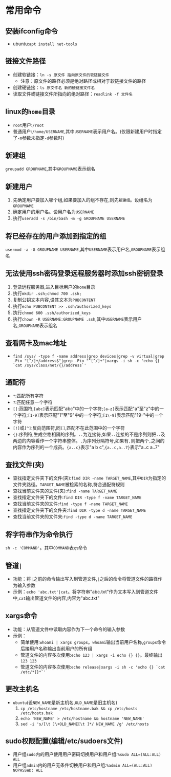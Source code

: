 # 常用命令

## 安装ifconfig命令 
* ubuntu:`apt install net-tools`

## 链接文件路径 
* 创建软链接：`ln -s 原文件 指向原文件的软链接文件`
    * 注意：原文件的路径必须是绝对路径或相对于软链接文件的路径
* 创建硬链接：`ls 原文件名 新的硬链接文件名`
* 读取文件或链接文件所指向的绝对路径：`readlink -f 文件名`

## linux的`home`目录
* `root`用户:`/root`
* 普通用户:`/home/USERNAME`,其中`USERNAME`表示用户名。(仅限新建用户时指定了`-m`参数未指定`-d`参数时) 

## 新建组
`groupadd GROUPNAME`,其中`GROUPNAME`表示组名

## 新建用户
1. 先确定用户要加入哪个组,如果要加入的组不存在,则先`新建组`。设组名为`GROUPNAME`
1. 确定用户的用户名。设用户名为`USERNAME`
1. 执行`useradd -s /bin/bash -m -g GROUPNAME USERNAME`

## 将已经存在的用户添加到指定的组
`usermod -a -G GROUPNAME USERNAME`,其中`USERNAME`表示用户名,`GROUPNAME`表示组名

## 无法使用ssh密码登录远程服务器时添加ssh密钥登录
1. 登录远程服务器,进入目标用户的`home`目录
1. 执行`mkdir .ssh;chmod 700 .ssh;`
1. 复制公钥文本内容,设其文本为`PUBCONTENT`
1. 执行`echo PUBCONTENT >> .ssh/authorized_keys`
1. 执行`chmod 600 .ssh/authorized_keys`
1. 执行`chown -R USERNAME:GROUPNAME .ssh`,其中`USERNAME`表示用户名,`GROUPNAME`表示组名 

## 查看网卡及mac地址
* `` find /sys/ -type f -name address|grep devices|grep -v virtual|grep -Pio "[^/]+/address$"|grep -Pio "^[^/]+"|xargs -i sh -c 'echo {} `cat /sys/class/net/{}/address`' ``

## 通配符
* `*`:匹配所有字符
* `?`:匹配任意一个字符
* `[]`:范围符,`[abc]`表示匹配"abc"中的一个字符;`[a-z]`表示匹配"a"至"z"中的一个字符;`[1-9]`表示匹配"1"至"9"中的一个字符;`[1\-9]`表示匹配"19-"中的一个字符
* `[!]`或`[^]`:反向范围符,同`[]`,匹配不在此范围中的一个字符 
* `{}`:序列符,生成空格相隔的序列。`..`为连接符,如果`..`连接的不是序列则把`..`及两边的内容看作一个字符串整体。`,`为序列分隔符号,如果有`,`则把两个`,`之间的内容作为序列的一个成员。`{a..c}`表示"a b c",`{a..c,a..7}`表示"a..c a..7"

## 查找文件(夹) 
* 查找指定文件夹下的文件(夹):`find DIR -name TARGET_NAME`,其中`DIR`为指定的文件夹路径。`TARGET_NAME`被检索的名称,符合通配符规则
* 查找当前文件夹的文件(夹):`find -name TARGET_NAME`
* 查找指定文件夹下的文件:`find DIR -type f -name TARGET_NAME`
* 查找当前文件夹的文件:`find -type f -name TARGET_NAME`
* 查找指定文件夹下的文件夹:`find DIR -type d -name TARGET_NAME`
* 查找当前文件夹的文件夹:`find -type d -name TARGET_NAME`

## 将字符串作为命令执行
`sh -c 'COMMAND'`。其中`COMMAND`表示命令 

## 管道`|`
* 功能：将`|`之前的命令输出写入到管道文件,`|`之后的命令将管道文件的路径作为输入参数 
* 示例：`echo 'abc.txt'|cat`。将字符串"abc.txt"作为文本写入到管道文件中,`cat`输出管道文件的内容,内容为"abc.txt"

## xargs命令
* 功能：从管道文件中读取内容作为下一个命令的输入参数
* 示例：
    * 简单使用:`whoami | xargs groups`。`whoami`输出当前用户名称,`groups`命令后接用户名称输出当前用户的所有组 
    * 管道文件的内容多次使用:`echo 123 | xargs -i echo {} {}`。最终输出`123 123`
    * 管道文件的内容多次使用:`` echo release|xargs -i sh -c 'echo {} `cat /etc/*{}*`' ``

## 更改主机名
* `ubuntu`(设`NEW_NAME`是新主机名,`OLD_NAME`是旧主机名) 
    1. `cp /etc/hostname /etc/hostname.bak && cp /etc/hosts /etc/hosts.bak`
    1. `echo 'NEW_NAME' > /etc/hostname && hostname 'NEW_NAME'`
    1. `sed -i 's/[\t ]\+OLD_NAME[\t ]*/ NEW_NAME /g' /etc/hosts`

## sudo权限配置(编辑/etc/sudoers文件)
* 用户组`sudo`内的用户使用用户密码切换用户和用户组:`%sudo ALL=(ALL:ALL) ALL`
* 用户组`admin`内的用户无条件切换用户和用户组:`%admin ALL=(ALL:ALL) NOPASSWD: ALL`

